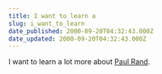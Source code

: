 ```yaml
---
title: I want to learn a
slug: i_want_to_learn
date_published: 2000-09-20T04:32:43.000Z
date_updated: 2000-09-20T04:32:43.000Z
---
```


I want to learn a lot more about [Paul Rand](http://www.commarts.com/creative/rand/rand.html).
